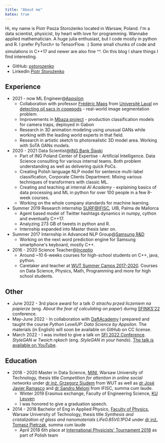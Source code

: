 ```yaml
---
title: "About me"
katex: true
---
```


Hi, my name is Piotr Pasza Storożenko located in Warsaw, Poland.
I'm a data scientist, physicist, by heart with love for programming.
Wannabe applied mathematician.
A huge julia enthusiast, but I code mostly in python and R.
I prefer PyTorch⚡ to TensorFlow. :)
Some small chunks of code and simulations in C++17 and newer are also fine ^^.
On this blog I share things I find interesting.

* GitHub: [pstorozenko](https://github.com/pstorozenko/)
* LinkedIn [Piotr Storożenko](https://www.linkedin.com/in/piotr-pasza-storo%C5%BCenko/)

## Experience

* 2021 - now  ML Engineer@[Appsilon](https://appsilon.com/)
  * Collaboration with professor [Frédéric Maps](http://www.takuvik.ulaval.ca/team/maps_frederic.php) from [Université Laval](https://www.ulaval.ca/en) on [detecting oil sacs in copepods](https://dropsu.sorbonne-universite.fr/s/w5Lm7P4sR8rMKtB?dir=undefined&openfile=117720445) - real-world image segmentation problem.
  * Improvements in [Mbaza project](https://appsilon.com/gabon-wildlife-ai-for-biodiversity-conservation/) - production classification models for camera traps, deployed in Gabon
  * Research in 3D animation modeling using unusual GANs while working with the leading world experts in that field.
  * Research in artistic sketch to photorealistic 3D model area. Working with SoTA GANs models.
* 2020 - 2021 Data Scientist@[ING Bank Śląski](https://www.ing.pl/)
  * Part of ING Poland Center of Expertise - Artificial Intelligence. Data Science consulting for various internal teams. Both problem understanding as well as delivering quick PoCs.
  * Creating Polish language NLP model for sentence multi-label classification, Corporate Clients Department. Mixing various techniques of transformers with classic ML.
  * Creating and teaching at internal _AI Academy_ - explaining basics of data processing and ML in python for over 100 people in a few 8-week courses.
  * Working on the whole company standards for machine learning.
* Summer 2019 Research internship [SURF@IFISC](https://ifisc.uib-csic.es/), UIB, Palma de Mallorca
  * Agent based model of Twitter hashtags dynamics in numpy, cython and eventually C++17.
  * Analyzing 273 GB of tweets in python and R.
  * Internship expanded into Master thesis later on.
* Summer 2017 Internship in Advanced NLP Group@[Samsung R&D](https://samsungrd.pl/)
  * Working on the next word prediction engine for Samsung smartphone's keyboard, mostly C++.
* 2016 - 2020 Science Teacher@[Inceptio](https://inceptio.org.pl/)
  * Around ~10 6-weeks courses for high-school students on C++, java, python.
  * Caretaker and teacher at [WUT Summer Camps 2017-2020](https://www.oboznaukowy.edu.pl/). Courses on Data Science, Physics, Math, Programming and more for high school students.

## Other

* June 2022 - 3rd place award for a talk _O strachu przed liczeniem na papierze_ (eng. _About the fear of calculating on paper_) during [SFINKS'22](http://sfinks.fizyka.pw.edu.pl/) conference.
* May-June 2022 - In collaboration with [DaftAcademy](https://www.daftacademy.pl/) I prepared and taught the course _Python LevelUP: Data Science by Appsilon_. The materials (in English) will soon be available on GitHub on CC license.
* March 2022 - I was invited to give a talk on [SFI 2022 Conference](https://sfi.pl/en/). _StyleGAN w Twoich rękach_ (eng. _StyleGAN in your hands_). [The talk is available on YouTube](https://www.youtube.com/watch?v=aqK1gmJqxFc).

## Education

* 2018 - 2020 Master in Data Science, [MiNI](https://ww4.mini.pw.edu.pl/), Warsaw University of Technology, thesis title _Competition for attention in online social networks_ under [dr inż. Grzegorz Siudem](http://if.pw.edu.pl/~siudem/) from WUT as well as [dr José Javier Ramasco](https://ifisc.uib-csic.es/~jramasco/) and [dr Sandro Meloni](https://ifisc.uib-csic.es/users/sandro/) from IFISC, summa cum laude.
  * Winter 2019 Erasmus exchange, Faculty of Engineering Science, [KU Leuven](https://www.kuleuven.be/english/kuleuven)
  * I was honored to give a graduation speech.
* 2014 - 2018 Bachelor of Eng in Applied Physics, [Faculty of Physics](https://www.fizyka.pw.edu.pl/en), Warsaw University of Technology, thesis title _Synthesis and cristalization of glass and nanomaterials LiFe0.85V0.1PO4_ under [dr inż. Tomasz Pietrzak](http://www.if.pw.edu.pl/~topie/), summa cum laude
  * April 2018 6th place at [International Physicists' Tournament 2018](https://2018.iptnet.info/) as part of Polish team
